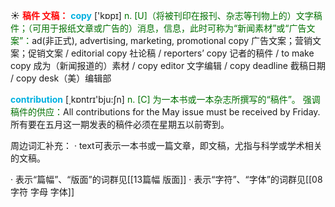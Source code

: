 ☀ <font color="red">**稿件 文稿：**</font>
<font color="sky blue">**copy**</font> ['kɒpɪ] 
<font color="rgb(227, 108, 9)">n. [U]（将被刊印在报刊、杂志等刊物上的）文字稿件；（可用于报纸文章或广告的）消息，信息，此时可称为“新闻素材”或“广告文案”：</font>ad(非正式), advertising, marketing, promotional copy 广告文案；营销文案；促销文案 / editorial copy 社论稿 / reporters’ copy 记者的稿件 / to make copy 成为（新闻报道的）素材 / copy editor 文字编辑 / copy deadline 截稿日期 / copy desk（美）编辑部 

<font color="sky blue">**contribution**</font> [͵kɒntrɪ'bju:ʃn] 
<font color="rgb(227, 108, 9)">n. [C] 为一本书或一本杂志所撰写的“稿件”。 强调稿件的供应：</font>All contributions for the May issue must be received by Friday. 所有要在五月这一期发表的稿件必须在星期五以前寄到。

周边词汇补充：
· text可表示一本书或一篇文章，即文稿，尤指与科学或学术相关的文稿。

· 表示“篇幅”、“版面”的词群见[[13篇幅 版面]]
· 表示“字符”、“字体”的词群见[[08字符 字母 字体]]

